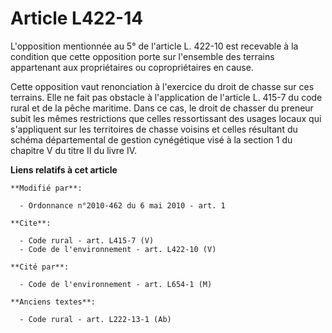 # Article L422-14

L'opposition mentionnée au 5° de l'article L. 422-10 est recevable à la condition que cette opposition porte sur l'ensemble
des terrains appartenant aux propriétaires ou copropriétaires en cause. 

Cette opposition vaut renonciation à l'exercice du droit de chasse sur ces terrains. Elle ne fait pas obstacle à
l'application de l'article L. 415-7 du code rural et de la pêche maritime. Dans ce cas, le droit de chasser du preneur subit
les mêmes restrictions que celles ressortissant des usages locaux qui s'appliquent sur les territoires de chasse voisins et
celles résultant du schéma départemental de gestion cynégétique visé à la section 1 du chapitre V du titre II du livre IV.

**Liens relatifs à cet article**

	**Modifié par**:

	  - Ordonnance n°2010-462 du 6 mai 2010 - art. 1

	**Cite**:

	  - Code rural - art. L415-7 (V)
	  - Code de l'environnement - art. L422-10 (V)

	**Cité par**:

	  - Code de l'environnement - art. L654-1 (M)

	**Anciens textes**:

	  - Code rural - art. L222-13-1 (Ab)
